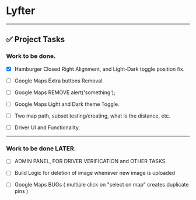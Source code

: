 # Lyfter
---

## ✅ Project Tasks

### Work to be done.
- [X] Hamburger Closed Right Alignment, and Light-Dark toggle position fix.
- [ ] Google Maps Extra buttons Removal.
- [ ] Google Maps REMOVE alert('something');
- [ ] Google Maps Light and Dark theme Toggle.

- [ ] Two map path, subset testing/creating, what is the distance, etc.
- [ ] Driver UI and Functionality.

---
### Work to be done LATER.
- [ ] ADMIN PANEL, FOR DRIVER VERIFICATION and OTHER TASKS.

- [ ] Build Logic for deletion of image whenever new image is uploaded
- [ ] Google Maps BUGs ( multiple click on "select on map" creates duplicate pins )